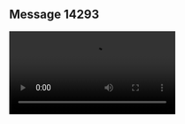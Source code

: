 ## Message 14293



![Video](https://data.iron-swords.co.il/2024/December/05/https://data.iron-swords.co.il/2024/December/05/14293/14293_media.mp4)
